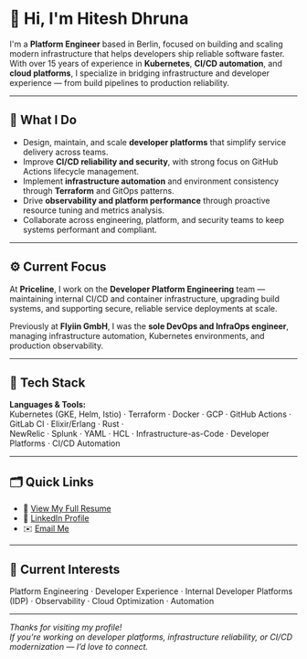 # 👋 Hi, I'm Hitesh Dhruna

I'm a **Platform Engineer** based in Berlin, focused on building and scaling modern infrastructure that helps developers ship reliable software faster.  
With over 15 years of experience in **Kubernetes**, **CI/CD automation**, and **cloud platforms**, I specialize in bridging infrastructure and developer experience — from build pipelines to production reliability.

---

## 🧭 What I Do

- Design, maintain, and scale **developer platforms** that simplify service delivery across teams.  
- Improve **CI/CD reliability and security**, with strong focus on GitHub Actions lifecycle management.  
- Implement **infrastructure automation** and environment consistency through **Terraform** and GitOps patterns.  
- Drive **observability and platform performance** through proactive resource tuning and metrics analysis.  
- Collaborate across engineering, platform, and security teams to keep systems performant and compliant.

---

## ⚙️ Current Focus
At **Priceline**, I work on the **Developer Platform Engineering** team — maintaining internal CI/CD and container infrastructure, upgrading build systems, and supporting secure, reliable service deployments at scale.

Previously at **Flyiin GmbH**, I was the **sole DevOps and InfraOps engineer**, managing infrastructure automation, Kubernetes environments, and production observability.

---

## 🧰 Tech Stack

**Languages & Tools:**  
Kubernetes (GKE, Helm, Istio) · Terraform · Docker · GCP · GitHub Actions · GitLab CI · Elixir/Erlang · Rust ·  
NewRelic · Splunk · YAML · HCL · Infrastructure-as-Code · Developer Platforms · CI/CD Automation

---

## 🗂️ Quick Links

- 📄 [View My Full Resume](./resume.md)  
- 💼 [LinkedIn Profile](https://linkedin.com/in/hiteshdhruna)  
- ✉️ [Email Me](mailto:dhruna.hitesh@gmail.com)

---

## 🌱 Current Interests
Platform Engineering · Developer Experience · Internal Developer Platforms (IDP) · Observability · Cloud Optimization · Automation

---

_Thanks for visiting my profile!_  
_If you're working on developer platforms, infrastructure reliability, or CI/CD modernization — I’d love to connect._
